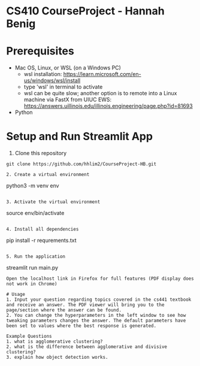 # CS410 CourseProject - Hannah Benig

# Prerequisites
- Mac OS, Linux, or WSL (on a Windows PC)
    - wsl installation: https://learn.microsoft.com/en-us/windows/wsl/install
    - type 'wsl' in terminal to activate
    - wsl can be quite slow; another option is to remote into a Linux machine via FastX from UIUC EWS: https://answers.uillinois.edu/illinois.engineering/page.php?id=81693
- Python

# Setup and Run Streamlit App

1. Clone this repository
```
git clone https://github.com/hhlim2/CourseProject-HB.git

2. Create a virtual environment
```
python3 -m venv env
```

3. Activate the virtual environment
```
source env/bin/activate
```

4. Install all dependencies
```
pip install -r requrements.txt
```

5. Run the application
```
streamlit run main.py
```
Open the localhost link in Firefox for full features (PDF display does not work in Chrome)

# Usage
1. Input your question regarding topics covered in the cs441 textbook and receive an answer. The PDF viewer will bring you to the page/section where the answer can be found.
2. You can change the hyperparameters in the left window to see how tweaking parameters changes the answer. The default parameters have been set to values where the best response is generated.

Example Questions
1. what is agglomerative clustering?
2. what is the difference between agglomerative and divisive clustering?
3. explain how object detection works.

